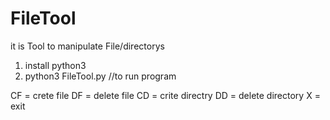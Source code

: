 # FileTool
it is Tool to  manipulate File/directorys

1) install python3
2) python3 FileTool.py  //to run program

CF = crete file
DF = delete file
CD = crite directry
DD = delete directory
X = exit 
